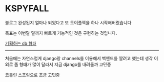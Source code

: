 # KSPYFALL

블로그 완성된지 얼마나 되었다고 또 토이플젝을 하나 시작해버렸습니다

목표는 이번달 말까지 빠르게 기능적인 것은 구현하는 것입니다.

[기획하는 db 형태](https://www.erdcloud.com/d/TjmK222oBQPzqWMKZ)

----

처음에는 자연스럽게 django랑 channels를 이용해서 백엔드를 짤려고 했는데 생각 이외로 좀 형태가 많이 달라서 지금 django를 내려둘까 고민중

코틀린 스프링으로 조금 고민중
